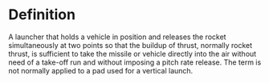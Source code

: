 # Definition

A launcher that holds a vehicle in position and releases the rocket
simultaneously at two points so that the buildup of thrust, normally
rocket thrust, is sufficient to take the missile or vehicle directly
into the air without need of a take-off run and without imposing a pitch
rate release. The term is not normally applied to a pad used for a
vertical launch.
